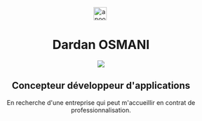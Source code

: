 <br>
<br>
<br>

<div align="center"> <a href="https://www.linkedin.com/feed/" target="blank"><img align="center" src="https://cdn.jsdelivr.net/npm/simple-icons@3.0.1/icons/linkedin.svg" alt="apoorvtyagi" height="30" width="30" /></a>&nbsp;
 <h1> Dardan OSMANI </h1> 
 <img src="https://camo.githubusercontent.com/992babdffd8c74a1502de375fbdf7e4d54773242/68747470733a2f2f6d656469612e67697068792e636f6d2f6d656469612f53576f536b4e36447854737a71494b4571762f67697068792e676966"/> 
 
##  Concepteur développeur d'applications
En recherche d'une entreprise qui peut m'accueillir en contrat de professionnalisation.
 
</div>

